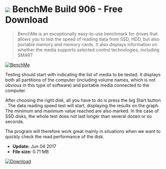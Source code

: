 # ![](https://cdn.softexe.net/static/icon/4/benchme-11000.png) BenchMe Build 906 - Free Download

> BenchMe is an exceptionally easy-to-use benchmark for drives that allows you to test the speed of reading data from SSD, HDD, but also portable memory and memory cards. It also displays information on whether the media supports selected control technologies, including SMART

[![BenchMe](https:https://tse2.explicit.bing.net/th?id=OIP.YzvBZ-feTdjBiSgdVygPeQHaEK&pid=Api)](https://softexe.net/win/system/diagnostics-tests/benchme:ppRRR.html)

Testing should start with indicating the list of media to be tested. It displays both all partitions of the computer (including volume names, which is not obvious in this type of software) and portable media connected to the computer.
 
 After choosing the right disk, all you have to do is press the big Start button . The data reading speed test will start, displaying the results on the graph. The minimum and maximum value reached are also marked. In the case of SSD disks, the whole test does not last longer than several dozen or so seconds.
 
 The program will therefore work great mainly in situations when we want to quickly check the read performance of the disk.


- **Update:** Jun 04 2017
- **File size:** 0.71 MB

[![Download](https://cdn.softexe.net/static/img/download.png)](https://softexe.net/win/system/diagnostics-tests/benchme:ppRRR.html)

